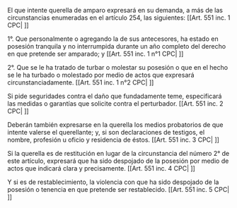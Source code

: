 El que intente querella de amparo expresará en su demanda, a más de las circunstancias enumeradas en el artículo 254, las siguientes: [[Art. 551 inc. 1 CPC| ]]

1°. Que personalmente o agregando la de sus antecesores, ha estado en posesión tranquila y no interrumpida durante un año completo del derecho en que pretende ser amparado; y [[Art. 551 inc. 1 n°1 CPC| ]]

2°. Que se le ha tratado de turbar o molestar su posesión o que en el hecho se le ha turbado o molestado por medio de actos que expresará circunstanciadamente. [[Art. 551 inc. 1 n°2 CPC| ]]

Si pide seguridades contra el daño que fundadamente teme, especificará las medidas o garantías que solicite contra el perturbador. [[Art. 551 inc. 2 CPC| ]]

Deberán también expresarse en la querella los medios probatorios de que intente valerse el querellante; y, si son declaraciones de testigos, el nombre, profesión u oficio y residencia de éstos. [[Art. 551 inc. 3 CPC| ]]

Si la querella es de restitución en lugar de la circunstancia del número 2° de este artículo, expresará que ha sido despojado de la posesión por medio de actos que indicará clara y precisamente. [[Art. 551 inc. 4 CPC| ]]

Y si es de restablecimiento, la violencia con que ha sido despojado de la posesión o tenencia en que pretende ser restablecido. [[Art. 551 inc. 5 CPC| ]]